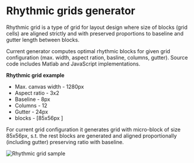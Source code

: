 # Rhythmic grids generator

Rhythmic grid is a type of grid for layout design where size of blocks (grid cells) are aligned strictly and with preserved proportions to baseline and gutter length between blocks.

Current generator computes optimal rhythmic blocks for given grid configuration (max. width, aspect ration, basline, columns, gutter). Source code includes Matlab and JavaScript implementations.

**Rhythmic grid example**
 * Max. canvas width - 1280px
 * Aspect ratio - 3x2
 * Baseline - 8px
 * Columns - 12
 * Gutter - 24px
 * blocks - [85x56px ]

For current grid configuration it generates grid with micro-block of size 85x56px, s.t. the rest blocks are generated and aligned proportionally (including gutter) preserving ratio with baseline.


![Rhythmic grid sample](https://dl.dropboxusercontent.com/u/553423/Grids/1.png)